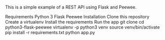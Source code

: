 This is a simple example of a REST API using Flask and Peewee.

Requirements
Python 3
Flask
Peewee
Installation
Clone this repository
Create a virtualenv
Install the requirements
Run the app
git clone 
cd python3-flask-peewee
virtualenv -p python3 venv
source venv/bin/activate
pip install -r requirements.txt
python app.py
